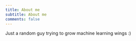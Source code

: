 ```yaml
---
title: About me
subtitle: About me
comments: false
---
```


Just a random guy trying to grow machine learning wings :)